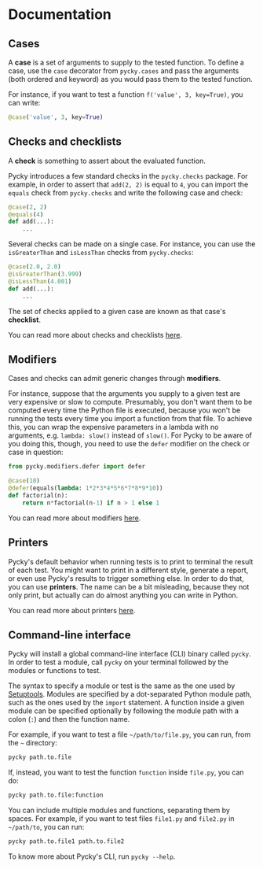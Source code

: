 # Documentation

## Cases

A **case** is a set of arguments to supply to the tested function.
To define a case, use the `case` decorator from `pycky.cases` and pass the arguments (both ordered and keyword) as you would pass them to the tested function.

For instance, if you want to test a function `f('value', 3, key=True)`, you can write:

```python
@case('value', 3, key=True)
```

## Checks and checklists

A **check** is something to assert about the evaluated function.

Pycky introduces a few standard checks in the `pycky.checks` package.
For example, in order to assert that `add(2, 2)` is equal to `4`, you can import the `equals` check from `pycky.checks` and write the following case and check:

```python
@case(2, 2)
@equals(4)
def add(...):
    ...
```

Several checks can be made on a single case.
For instance, you can use the `isGreaterThan` and `isLessThan` checks from `pycky.checks`:

```python
@case(2.0, 2.0)
@isGreaterThan(3.999)
@isLessThan(4.001)
def add(...):
    ...
```

The set of checks applied to a given case are known as that case's **checklist**.

You can read more about checks and checklists [here](checks/README.md).


## Modifiers

Cases and checks can admit generic changes through **modifiers**.

For instance, suppose that the arguments you supply to a given test are very expensive or slow to compute.
Presumably, you don't want them to be computed every time the Python file is executed, because you won't be running the tests every time you import a function from that file.
To achieve this, you can wrap the expensive parameters in a lambda with no arguments, e.g. `lambda: slow()` instead of `slow()`.
For Pycky to be aware of you doing this, though, you need to use the `defer` modifier on the check or case in question:

```python
from pycky.modifiers.defer import defer

@case(10)
@defer(equals(lambda: 1*2*3*4*5*6*7*8*9*10))
def factorial(n):
    return n*factorial(n-1) if n > 1 else 1
```

You can read more about modifiers [here](modifiers/README.md).


## Printers

Pycky's default behavior when running tests is to print to terminal the result of each test.
You might want to print in a different style, generate a report, or even use Pycky's results to trigger something else.
In order to do that, you can use **printers**.
The name can be a bit misleading, because they not only print, but actually can do almost anything you can write in Python.

You can read more about printers [here](printers/README.md).


## Command-line interface

Pycky will install a global command-line interface (CLI) binary called `pycky`.
In order to test a module, call `pycky` on your terminal followed by the modules or functions to test.

The syntax to specify a module or test is the same as the one used by [Setuptools](https://setuptools.readthedocs.io/en/latest/userguide/entry_point.html).
Modules are specified by a dot-separated Python module path, such as the ones used by the `import` statement.
A function inside a given module can be specified optionally by following the module path with a colon (`:`) and then the function name.

For example, if you want to test a file `~/path/to/file.py`, you can run, from the `~` directory:

```sh
pycky path.to.file
```

If, instead, you want to test the function `function` inside `file.py`, you can do:

```sh
pycky path.to.file:function
```

You can include multiple modules and functions, separating them by spaces.
For example, if you want to test files `file1.py` and `file2.py` in `~/path/to`, you can run:

```sh
pycky path.to.file1 path.to.file2
```

To know more about Pycky's CLI, run `pycky --help`.

<!-- ## Inner workings

TODO


### The decorator pipeline

TODO how the inspectable is passed down from decorator to decorator, and the role of checklists and modifiers in this.


### The `PYCKY` global

TODO -->
